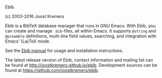 Ebib

(c) 2003-2016 Joost Kremers

Ebib is a BibTeX database manager that runs in GNU Emacs. With Ebib, you
can create and manage `.bib`-files, all within Emacs. It supports `@string` and
`@preamble` definitions, multi-line field values, searching, and integration
with Emacs' (La)TeX mode.

See the [Ebib manual](http://joostkremers.github.io/ebib/ebib-manual.html)
for usage and installation instructions.

The latest release version of Ebib, contact information and mailing list
can be found at <http://joostkremers.github.io/ebib>. Development sources can be
found at <https://github.com/joostkremers/ebib>.

